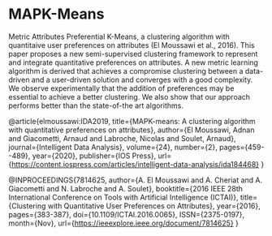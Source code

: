 # MAPK-Means
Metric Attributes Preferential K-Means, a clustering algorithm with quantitaive user preferences on attributes (El Moussawi et al., 2016).
This paper proposes a new semi-supervised clustering framework to represent and integrate quantitative preferences on attributes. A new metric learning algorithm is derived that achieves a compromise clustering between a data-driven and a user-driven solution and converges with a good complexity. We observe experimentally that the addition of preferences may be essential to achieve a better clustering. We also show that our approach performs better than the state-of-the art algorithms.

@article{elmoussawi:IDA2019, 
  title={MAPK-means: A clustering algorithm with quantitative preferences on attributes},
  author={El Moussawi, Adnan and Giacometti, Arnaud and Labroche, Nicolas and Soulet, Arnaud},
  journal={Intelligent Data Analysis},
  volume={24},
  number={2},
  pages={459--489},
  year={2020},
  publisher={IOS Press},
  url={https://content.iospress.com/articles/intelligent-data-analysis/ida184468}
}


@INPROCEEDINGS{7814625, 
  author={A. El Moussawi and A. Cheriat and A. Giacometti and N. Labroche and A. Soulet}, 
  booktitle={2016 IEEE 28th International Conference on Tools with Artificial Intelligence (ICTAI)}, 
  title={Clustering with Quantitative User Preferences on Attributes}, 
  year={2016}, 
  pages={383-387}, 
  doi={10.1109/ICTAI.2016.0065}, 
  ISSN={2375-0197}, 
  month={Nov},
  url={https://ieeexplore.ieee.org/document/7814625}
}
